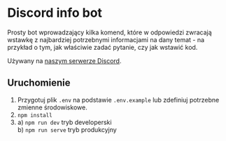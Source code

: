 # Discord info bot

Prosty bot wprowadzający kilka komend, które w odpowiedzi zwracają wstawkę z najbardziej potrzebnymi informacjami na dany temat - na przykład o tym, jak właściwie zadać pytanie, czy jak wstawić kod.

Używany na [naszym serwerze Discord](https://forum.pasja-informatyki.pl/chat-discord).

## Uruchomienie

1. Przygotuj plik `.env` na podstawie `.env.example` lub zdefiniuj potrzebne zmienne środowiskowe.
2. `npm install`
3. a) `npm run dev` tryb developerski  
   b) `npm run serve` tryb produkcyjny 

